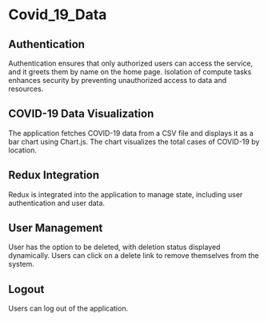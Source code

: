 # Covid_19_Data

## Authentication
Authentication ensures that only authorized users can access the service, and it greets them by name on the home page. Isolation of compute tasks enhances security by preventing unauthorized access to data and resources.
## COVID-19 Data Visualization
The application fetches COVID-19 data from a CSV file and displays it as a bar chart using Chart.js. The chart visualizes the total cases of COVID-19 by location.
## Redux Integration
Redux is integrated into the application to manage state, including user authentication and user data.
## User Management
User has the option to be deleted, with deletion status displayed dynamically. Users can click on a delete link to remove themselves from the system.
## Logout
Users can log out of the application.
